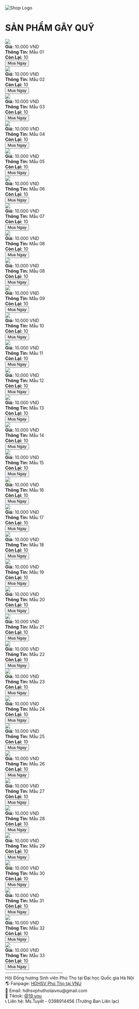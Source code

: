 <html lang="en">
<head>
    <meta charset="UTF-8">
    <meta name="viewport" content="width=device-width, initial-scale=1.0">
    <title>Shop</title>
    <link rel="stylesheet" href="body.css">
</head>
<body>
    <div class="icon">
        <img src="images/asd.png" alt="Shop Logo">
    </div>
    <h1>SẢN PHẨM GÂY QUỸ</h1>
    <div class="product-container">
        <div class="product">
            <img src="images/Mau1.jpg">
            <div><strong>Giá:</strong> 10.000 VND</div>
            <div><strong>Thông Tin:</strong> Mẫu 01</div>
            <div><strong>Còn Lại:</strong> 10</div>
            <button onclick="window.open('https://forms.gle/b8HqUNBo6txgKNcd6', '_blank');">Mua Ngay</button>
        </div>
        <div class="product">
            <img src="images/Mau2.jpg">
            <div><strong>Giá:</strong> 10.000 VND</div>
            <div><strong>Thông Tin:</strong> Mẫu 02</div>
            <div><strong>Còn Lại:</strong> 10</div>
            <button onclick="window.open('https://forms.gle/b8HqUNBo6txgKNcd6', '_blank');">Mua Ngay</button>
        </div>
        <div class="product">
            <img src="images/Mau3.jpg">
            <div><strong>Giá:</strong> 10.000 VND</div>
            <div><strong>Thông Tin:</strong> Mẫu 03</div>
            <div><strong>Còn Lại:</strong> 10</div>
            <button onclick="window.open('https://forms.gle/b8HqUNBo6txgKNcd6', '_blank');">Mua Ngay</button>
        </div>
        <div class="product">
            <img src="images/Mau4.jpg">
            <div><strong>Giá:</strong> 10.000 VND</div>
            <div><strong>Thông Tin:</strong> Mẫu 04</div>
            <div><strong>Còn Lại:</strong> 10</div>
            <button onclick="window.open('https://forms.gle/b8HqUNBo6txgKNcd6', '_blank');">Mua Ngay</button>
        </div>
        <div class="product">
            <img src="images/Mau5.jpg">
            <div><strong>Giá:</strong> 10.000 VND</div>
            <div><strong>Thông Tin:</strong> Mẫu 05</div>
            <div><strong>Còn Lại:</strong> 10</div>
            <button onclick="window.open('https://forms.gle/b8HqUNBo6txgKNcd6', '_blank');">Mua Ngay</button>
        </div>
        <div class="product">
            <img src="images/Mau6.jpg">
            <div><strong>Giá:</strong> 10.000 VND</div>
            <div><strong>Thông Tin:</strong> Mẫu 06</div>
            <div><strong>Còn Lại:</strong> 10</div>
            <button onclick="window.open('https://forms.gle/b8HqUNBo6txgKNcd6', '_blank');">Mua Ngay</button>
        </div>
        <div class="product">
            <img src="images/Mau7.jpg">
            <div><strong>Giá:</strong> 10.000 VND</div>
            <div><strong>Thông Tin:</strong> Mẫu 07</div>
            <div><strong>Còn Lại:</strong> 10</div>
            <button onclick="window.open('https://forms.gle/b8HqUNBo6txgKNcd6', '_blank');">Mua Ngay</button>
        </div>
        <div class="product">
            <img src="images/Mau8.jpg">
            <div><strong>Giá:</strong> 10.000 VND</div>
            <div><strong>Thông Tin:</strong> Mẫu 08</div>
            <div><strong>Còn Lại:</strong> 10</div>
            <button onclick="window.open('https://forms.gle/b8HqUNBo6txgKNcd6', '_blank');">Mua Ngay</button>
        </div>
        <div class="product">
            <img src="images/Mau8.jpg">
            <div><strong>Giá:</strong> 10.000 VND</div>
            <div><strong>Thông Tin:</strong> Mẫu 08</div>
            <div><strong>Còn Lại:</strong> 10</div>
            <button onclick="window.open('https://forms.gle/b8HqUNBo6txgKNcd6', '_blank');">Mua Ngay</button>
        </div>
        <div class="product">
            <img src="images/Mau9.jpg">
            <div><strong>Giá:</strong> 10.000 VND</div>
            <div><strong>Thông Tin:</strong> Mẫu 09</div>
            <div><strong>Còn Lại:</strong> 10</div>
            <button onclick="window.open('https://forms.gle/b8HqUNBo6txgKNcd6', '_blank');">Mua Ngay</button>
        </div>
        <div class="product">
            <img src="images/Mau10.jpg">
            <div><strong>Giá:</strong> 10.000 VND</div>
            <div><strong>Thông Tin:</strong> Mẫu 10</div>
            <div><strong>Còn Lại:</strong> 10</div>
            <button onclick="window.open('https://forms.gle/b8HqUNBo6txgKNcd6', '_blank');">Mua Ngay</button>
        </div>
        <div class="product">
            <img src="images/Mau11.jpg">
            <div><strong>Giá:</strong> 10.000 VND</div>
            <div><strong>Thông Tin:</strong> Mẫu 11</div>
            <div><strong>Còn Lại:</strong> 10</div>
            <button onclick="window.open('https://forms.gle/b8HqUNBo6txgKNcd6', '_blank');">Mua Ngay</button>
        </div>
        <div class="product">
            <img src="images/Mau12.jpg">
            <div><strong>Giá:</strong> 10.000 VND</div>
            <div><strong>Thông Tin:</strong> Mẫu 12</div>
            <div><strong>Còn Lại:</strong> 10</div>
            <button onclick="window.open('https://forms.gle/b8HqUNBo6txgKNcd6', '_blank');">Mua Ngay</button>
        </div>
        <div class="product">
            <img src="images/Mau13.jpg">
            <div><strong>Giá:</strong> 10.000 VND</div>
            <div><strong>Thông Tin:</strong> Mẫu 13</div>
            <div><strong>Còn Lại:</strong> 10</div>
            <button onclick="window.open('https://forms.gle/b8HqUNBo6txgKNcd6', '_blank');">Mua Ngay</button>
        </div>
        <div class="product">
            <img src="images/Mau14.jpg">
            <div><strong>Giá:</strong> 10.000 VND</div>
            <div><strong>Thông Tin:</strong> Mẫu 14</div>
            <div><strong>Còn Lại:</strong> 10</div>
            <button onclick="window.open('https://forms.gle/b8HqUNBo6txgKNcd6', '_blank');">Mua Ngay</button>
        </div>
        <div class="product">
            <img src="images/Mau15.jpg">
            <div><strong>Giá:</strong> 10.000 VND</div>
            <div><strong>Thông Tin:</strong> Mẫu 15</div>
            <div><strong>Còn Lại:</strong> 10</div>
            <button onclick="window.open('https://forms.gle/b8HqUNBo6txgKNcd6', '_blank');">Mua Ngay</button>
        </div>
        <div class="product">
            <img src="images/Mau16.jpg">
            <div><strong>Giá:</strong> 10.000 VND</div>
            <div><strong>Thông Tin:</strong> Mẫu 16</div>
            <div><strong>Còn Lại:</strong> 10</div>
            <button onclick="window.open('https://forms.gle/b8HqUNBo6txgKNcd6', '_blank');">Mua Ngay</button>
        </div>
        <div class="product">
            <img src="images/Mau17.jpg">
            <div><strong>Giá:</strong> 10.000 VND</div>
            <div><strong>Thông Tin:</strong> Mẫu 17</div>
            <div><strong>Còn Lại:</strong> 10</div>
            <button onclick="window.open('https://forms.gle/b8HqUNBo6txgKNcd6', '_blank');">Mua Ngay</button>
        </div>
        <div class="product">
            <img src="images/Mau18.jpg">
            <div><strong>Giá:</strong> 10.000 VND</div>
            <div><strong>Thông Tin:</strong> Mẫu 18</div>
            <div><strong>Còn Lại:</strong> 10</div>
            <button onclick="window.open('https://forms.gle/b8HqUNBo6txgKNcd6', '_blank');">Mua Ngay</button>
        </div>
        <div class="product">
            <img src="images/Mau19.jpg">
            <div><strong>Giá:</strong> 10.000 VND</div>
            <div><strong>Thông Tin:</strong> Mẫu 19</div>
            <div><strong>Còn Lại:</strong> 10</div>
            <button onclick="window.open('https://forms.gle/b8HqUNBo6txgKNcd6', '_blank');">Mua Ngay</button>
        </div>
        <div class="product">
            <img src="images/Mau20.jpg">
            <div><strong>Giá:</strong> 10.000 VND</div>
            <div><strong>Thông Tin:</strong> Mẫu 20</div>
            <div><strong>Còn Lại:</strong> 10</div>
            <button onclick="window.open('https://forms.gle/b8HqUNBo6txgKNcd6', '_blank');">Mua Ngay</button>
        </div>
        <div class="product">
            <img src="images/Mau21.jpg">
            <div><strong>Giá:</strong> 10.000 VND</div>
            <div><strong>Thông Tin:</strong> Mẫu 21</div>
            <div><strong>Còn Lại:</strong> 10</div>
            <button onclick="window.open('https://forms.gle/b8HqUNBo6txgKNcd6', '_blank');">Mua Ngay</button>
        </div>
        <div class="product">
            <img src="images/Mau22.jpg">
            <div><strong>Giá:</strong> 10.000 VND</div>
            <div><strong>Thông Tin:</strong> Mẫu 22</div>
            <div><strong>Còn Lại:</strong> 10</div>
            <button onclick="window.open('https://forms.gle/b8HqUNBo6txgKNcd6', '_blank');">Mua Ngay</button>
        </div>
        <div class="product">
            <img src="images/Mau23.jpg">
            <div><strong>Giá:</strong> 10.000 VND</div>
            <div><strong>Thông Tin:</strong> Mẫu 23</div>
            <div><strong>Còn Lại:</strong> 10</div>
            <button onclick="window.open('https://forms.gle/b8HqUNBo6txgKNcd6', '_blank');">Mua Ngay</button>
        </div>
        <div class="product">
            <img src="images/Mau24.jpg">
            <div><strong>Giá:</strong> 10.000 VND</div>
            <div><strong>Thông Tin:</strong> Mẫu 24</div>
            <div><strong>Còn Lại:</strong> 10</div>
            <button onclick="window.open('https://forms.gle/b8HqUNBo6txgKNcd6', '_blank');">Mua Ngay</button>
        </div>
        <div class="product">
            <img src="images/Mau25.jpg">
            <div><strong>Giá:</strong> 10.000 VND</div>
            <div><strong>Thông Tin:</strong> Mẫu 25</div>
            <div><strong>Còn Lại:</strong> 10</div>
            <button onclick="window.open('https://forms.gle/b8HqUNBo6txgKNcd6', '_blank');">Mua Ngay</button>
        </div>
        <div class="product">
            <img src="images/Mau26.jpg">
            <div><strong>Giá:</strong> 10.000 VND</div>
            <div><strong>Thông Tin:</strong> Mẫu 26</div>
            <div><strong>Còn Lại:</strong> 10</div>
            <button onclick="window.open('https://forms.gle/b8HqUNBo6txgKNcd6', '_blank');">Mua Ngay</button>
        </div>
        <div class="product">
            <img src="images/Mau27.jpg">
            <div><strong>Giá:</strong> 10.000 VND</div>
            <div><strong>Thông Tin:</strong> Mẫu 27</div>
            <div><strong>Còn Lại:</strong> 10</div>
            <button onclick="window.open('https://forms.gle/b8HqUNBo6txgKNcd6', '_blank');">Mua Ngay</button>
        </div>
        <div class="product">
            <img src="images/Mau28.jpg">
            <div><strong>Giá:</strong> 10.000 VND</div>
            <div><strong>Thông Tin:</strong> Mẫu 28</div>
            <div><strong>Còn Lại:</strong> 10</div>
            <button onclick="window.open('https://forms.gle/b8HqUNBo6txgKNcd6', '_blank');">Mua Ngay</button>
        </div>
        <div class="product">
            <img src="images/Mau29.jpg">
            <div><strong>Giá:</strong> 10.000 VND</div>
            <div><strong>Thông Tin:</strong> Mẫu 29</div>
            <div><strong>Còn Lại:</strong> 10</div>
            <button onclick="window.open('https://forms.gle/b8HqUNBo6txgKNcd6', '_blank');">Mua Ngay</button>
        </div>
        <div class="product">
            <img src="images/Mau30.jpg">
            <div><strong>Giá:</strong> 10.000 VND</div>
            <div><strong>Thông Tin:</strong> Mẫu 30</div>
            <div><strong>Còn Lại:</strong> 10</div>
            <button onclick="window.open('https://forms.gle/b8HqUNBo6txgKNcd6', '_blank');">Mua Ngay</button>
        </div>
        <div class="product">
            <img src="images/Mau31.jpg">
            <div><strong>Giá:</strong> 10.000 VND</div>
            <div><strong>Thông Tin:</strong> Mẫu 31</div>
            <div><strong>Còn Lại:</strong> 10</div>
            <button onclick="window.open('https://forms.gle/b8HqUNBo6txgKNcd6', '_blank');">Mua Ngay</button>
        </div>
        <div class="product">
            <img src="images/Mau32.jpg">
            <div><strong>Giá:</strong> 10.000 VND</div>
            <div><strong>Thông Tin:</strong> Mẫu 32</div>
            <div><strong>Còn Lại:</strong> 10</div>
            <button onclick="window.open('https://forms.gle/b8HqUNBo6txgKNcd6', '_blank');">Mua Ngay</button>
        </div>
        <div class="product">
            <img src="images/Mau33.jpg">
            <div><strong>Giá:</strong> 10.000 VND</div>
            <div><strong>Thông Tin:</strong> Mẫu 33</div>
            <div><strong>Còn Lại:</strong> 10</div>
            <button onclick="window.open('https://forms.gle/b8HqUNBo6txgKNcd6', '_blank');">Mua Ngay</button>
        </div>
    </div>
    <footer> -----------------------------
      <div>  Hội Đồng hương Sinh viên Phú Thọ tại Đại học Quốc gia Hà Nội       </div>                                
      <div>🌎 Fanpage: <a href="https://www.facebook.com/hdhsvphuthotaivnu/" target="_blank">HDHSV Phú Thọ tại VNU</a></div>
      <div>     💌 Email:  hdhsvphuthotaivnu@gmail.com</div>
      <div>📱 Tiktok: <a href="https://www.tiktok.com/@19.vnu?_t=8mSD7tpPSeV&_r=" target="_blank">@19.vnu</a></div>
         <div>     📞 Liên hệ: Ms.Tuyết - 0398914456 (Trưởng Ban Liên lạc)</div>
        </footer>
</body>
</html>
